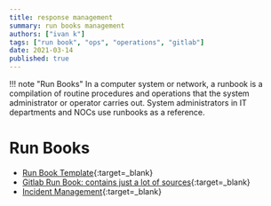 ```yaml
---
title: response management
summary: run books management
authors: ["ivan k"]
tags: ["run book", "ops", "operations", "gitlab"]
date: 2021-03-14
published: true
---
```


!!! note "Run Books"
    In a computer system or network, a runbook is a compilation of routine procedures and operations that the system administrator or operator carries out. System administrators in IT departments and NOCs use runbooks as a reference.

# Run Books

- [Run Book Template](https://github.com/SkeltonThatcher/run-book-template){:target=_blank}
- [Gitlab Run Book: contains just a lot of sources](https://gitlab.com/gitlab-com/runbooks){:target=_blank}
- [Incident Management][incident-management]{:target=_blank}

[incident-management]: https://about.gitlab.com/handbook/engineering/infrastructure/incident-management
